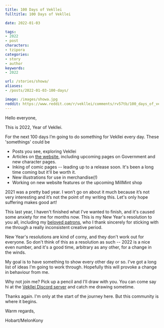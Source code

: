 ```yaml
---
title: 100 Days of Vekllei
fulltitle: 100 Days of Vekllei

date: 2022-01-03

tags: 
- 2022
- post
characters:
- tzipora
categories:
- story
- author
keywords:
- 2022

url: /stories/showa/
aliases:
- /posts/2022-01-03-100-days/

image: /images/showa.jpg
reddit: https://www.reddit.com/r/vekllei/comments/rv57tb/100_days_of_vekllei/
---
```


Hello everyone,

This is 2022, Year of Vekllei.

For the next 100 days I’m going to do something for Vekllei every day. These 'somethings' could be

* Posts you see, exploring Vekllei
* Articles on [the website](https://millmint.net), including upcoming pages on Government and new character pages.
* Inking of comic pages -- leading up to a release soon. It's been a long time coming but it'll be worth it.
* New illustrations for use in merchandise(!)
* Working on new website features or the upcoming MillMint shop

2021 was a pretty bad year. I won’t go on about it much because it’s not very interesting and it’s not the point of my writing this. Let's only hope suffering makes good art!

This last year, I haven't finished what I've wanted to finish, and it's caused some anxiety for me for months now. This is my New Year's resolution to you all, including my [beloved patrons](https://www.patreon.com/vekllei), who I thank sincerely for sticking with me through a really inconsistent creative period.

New Year's resolutions are kind of corny, and they don't work out for everyone. So don't think of this as a resolution as such -- 2022 is a nice even number, and it's a good time, arbitrary as any other, for a change in the winds.

My goal is to have something to show every other day or so. I've got a long list of ideas I'm going to work through. Hopefully this will provoke a change in behaviour from me.

Why not join me? Pick up a pencil and I'll draw with you. You can come say hi at the [Vekllei Discord server](https://discord.gg/dCE6vSU) and catch me drawing sometime.

Thanks again. I'm only at the start of the journey here. But this community is where it begins.

Warm regards,

Hobart/MelonKony

